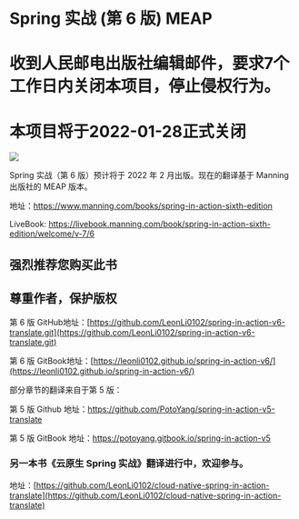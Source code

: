 # Spring 实战 (第 6 版) MEAP

# 收到人民邮电出版社编辑邮件，要求7个工作日内关闭本项目，停止侵权行为。
# 本项目将于2022-01-28正式关闭


![](./assets/00-Walls-Spring-6ed-MEAP-HI.png)

Spring 实战（第 6 版）预计将于 2022 年 2 月出版。现在的翻译基于 Manning 出版社的 MEAP 版本。

地址：https://www.manning.com/books/spring-in-action-sixth-edition

LiveBook: https://livebook.manning.com/book/spring-in-action-sixth-edition/welcome/v-7/6

## 强烈推荐您购买此书
## 尊重作者，保护版权

第 6 版 GitHub地址：[https://github.com/LeonLi0102/spring-in-action-v6-translate.git](https://github.com/LeonLi0102/spring-in-action-v6-translate.git)

第 6 版 GitBook地址：[https://leonli0102.github.io/spring-in-action-v6/](https://leonli0102.github.io/spring-in-action-v6/)


部分章节的翻译来自于第 5 版：

第 5 版 Github 地址：https://github.com/PotoYang/spring-in-action-v5-translate

第 5 版 GitBook 地址：https://potoyang.gitbook.io/spring-in-action-v5

###  另一本书《云原生 Spring 实战》翻译进行中，欢迎参与。
地址：[https://github.com/LeonLi0102/cloud-native-spring-in-action-translate](https://github.com/LeonLi0102/cloud-native-spring-in-action-translate)
